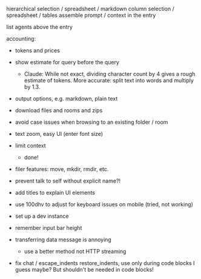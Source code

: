 hierarchical selection / spreadsheet / markdown
column selection / spreadsheet / tables
assemble prompt / context in the entry

list agents above the entry

accounting:
- tokens and prices
- show estimate for query before the query
	- Claude: While not exact, dividing character count by 4 gives a rough estimate of tokens. More accurate: split text into words and multiply by 1.3.
- output options, e.g. markdown, plain text

- download files and rooms and zips

- avoid case issues when browsing to an existing folder / room

- text zoom, easy UI (enter font size)

- limit context
	- done!

- filer features: move, mkdir, rmdir, etc.

- prevent talk to self without explicit name?!

- add titles to explain UI elements

- use 100dhv to adjust for keyboard issues on mobile (tried, not working)

- set up a dev instance



- remember input bar height

- transferring data message is annoying
	- use a better method not HTTP streaming

- fix chat / escape_indents restore_indents, use only during code blocks I guess maybe? But shouldn't be needed in code blocks!
